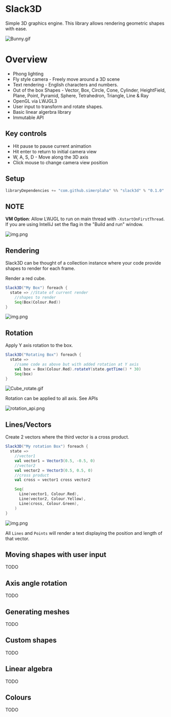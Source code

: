 # Slack3D

Simple 3D graphics engine. This library allows rendering geometric shapes with ease.

![Bunny.gif](docs/bunny.gif)

# Overview

- Phong lighting
- Fly style camera - Freely move around a 3D scene
- Text rendering - English characters and numbers.
- Out of the box Shapes - Vector, Box, Circle, Cone, Cylinder, HeightField, Plane, Point, Pyramid, Sphere, Tetrahedron,
  Triangle, Line & Ray
- OpenGL via LWJGL3
- User input to transform and rotate shapes.
- Basic linear algerbra library
- Immutable API

## Key controls

- Hit pause to pause current animation
- Hit enter to return to initial camera view
- W, A, S, D - Move along the 3D axis
- Click mouse to change camera view position

## Setup

```scala
libraryDependencies += "com.github.simerplaha" %% "slack3d" % "0.1.0"
```

## NOTE

**VM Option**: Allow LWJGL to run on main thread with `-XstartOnFirstThread`. If you are using IntelliJ set the flag in
the "Build and run" window.

![img.png](docs/intellij_vm_option.png)

## Rendering

Slack3D can be thought of a collection instance where your code provide shapes to render for each frame.

Render a red cube.

```scala
Slack3D("My Box") foreach {
  state => //State of current render
    //shapes to render
    Seq(Box(Colour.Red))
}
```

![img.png](docs/red_cube.png)

## Rotation

Apply Y axis rotation to the box.

```scala
Slack3D("Rotating Box") foreach {
  state =>
    //same code as above but with added rotation at Y axis
    val box = Box(Colour.Red).rotateY(state.getTime() * 30)
    Seq(box)
}
```

![Cube_rotate.gif](docs/cube_rotate.gif)

Rotation can be applied to all axis. See APIs

![rotation_api.png](docs/rotation_api.png)

## Lines/Vectors

Create 2 vectors where the third vector is a cross product.

```scala
Slack3D("My rotation Box") foreach {
  state =>
    //vector1
    val vector1 = Vector3(0.5, -0.5, 0)
    //vector2
    val vector2 = Vector3(0.5, 0.5, 0)
    //cross product
    val cross = vector1 cross vector2

    Seq(
      Line(vector1, Colour.Red),
      Line(vector2, Colour.Yellow),
      Line(cross, Colour.Green),
    )
}
```

![img.png](docs/cross_product_vectors.png)

All `Lines` and `Points` will render a text displaying the position and length of that vector.

## Moving shapes with user input

TODO

## Axis angle rotation

TODO

## Generating meshes

TODO

## Custom shapes

TODO

## Linear algebra

TODO

## Colours

TODO
